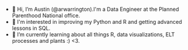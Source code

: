 - 👋 Hi, I’m Austin (@arwarrington).I'm a Data Engineer at the Planned Parenthood National office.
- 👀  I'm interested in improving my Python and R and getting advanced lessons in SQL.  
- 🌱 I’m currently learning about all things R, data visualizations, ELT processes and plants :) <3.   


<!---
arwarrington/arwarrington is a ✨ special ✨ repository because its `README.md` (this file) appears on your GitHub profile.
You can click the Preview link to take a look at your changes.
--->
